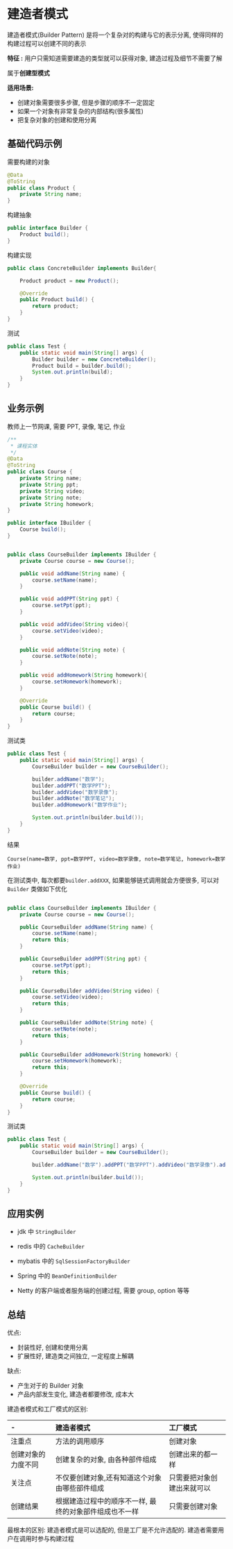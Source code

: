 # 建造者模式

建造者模式(Builder Pattern) 是将一个复杂对的构建与它的表示分离, 使得同样的构建过程可以创建不同的表示

**特征 :** 用户只需知道需要建造的类型就可以获得对象, 建造过程及细节不需要了解

属于**创建型模式**

**适用场景:**

-   创建对象需要很多步骤, 但是步骤的顺序不一定固定
-   如果一个对象有非常复杂的内部结构(很多属性)
-   把复杂对象的创建和使用分离

## 基础代码示例

需要构建的对象

```java
@Data
@ToString
public class Product {
    private String name;
}
```

构建抽象

```java
public interface Builder {
    Product build();
}
```

构建实现

```java
public class ConcreteBuilder implements Builder{

    Product product = new Product();

    @Override
    public Product build() {
        return product;
    }
}
```

测试

```java
public class Test {
    public static void main(String[] args) {
        Builder builder = new ConcreteBuilder();
        Product build = builder.build();
        System.out.println(build);
    }
}
```

## 业务示例

教师上一节网课, 需要 PPT, 录像, 笔记, 作业

```java
/**
 * 课程实体
 */
@Data
@ToString
public class Course {
    private String name;
    private String ppt;
    private String video;
    private String note;
    private String homework;
}
```

```java
public interface IBuilder {
    Course build();
}
```

```java

public class CourseBuilder implements IBuilder {
    private Course course = new Course();

    public void addName(String name) {
        course.setName(name);
    }

    public void addPPT(String ppt) {
        course.setPpt(ppt);
    }

    public void addVideo(String video){
        course.setVideo(video);
    }

    public void addNote(String note) {
        course.setNote(note);
    }

    public void addHomework(String homework){
        course.setHomework(homework);
    }

    @Override
    public Course build() {
        return course;
    }
}
```

测试类

```java
public class Test {
    public static void main(String[] args) {
        CourseBuilder builder = new CourseBuilder();

        builder.addName("数学");
        builder.addPPT("数学PPT");
        builder.addVideo("数学录像");
        builder.addNote("数学笔记");
        builder.addHomework("数学作业");

        System.out.println(builder.build());
    }
}
```

结果

```
Course(name=数学, ppt=数学PPT, video=数学录像, note=数学笔记, homework=数学作业)
```

在测试类中, 每次都要`builder.addXXX`, 如果能够链式调用就会方便很多, 可以对`Builder` 类做如下优化

```java

public class CourseBuilder implements IBuilder {
    private Course course = new Course();

    public CourseBuilder addName(String name) {
        course.setName(name);
        return this;
    }

    public CourseBuilder addPPT(String ppt) {
        course.setPpt(ppt);
        return this;
    }

    public CourseBuilder addVideo(String video) {
        course.setVideo(video);
        return this;
    }

    public CourseBuilder addNote(String note) {
        course.setNote(note);
        return this;
    }

    public CourseBuilder addHomework(String homework) {
        course.setHomework(homework);
        return this;
    }

    @Override
    public Course build() {
        return course;
    }
}
```

测试类

```java
public class Test {
    public static void main(String[] args) {
        CourseBuilder builder = new CourseBuilder();

        builder.addName("数学").addPPT("数学PPT").addVideo("数学录像").addNote("数学笔记").addHomework("数学作业");

        System.out.println(builder.build());
    }
}
```

## 应用实例

-   jdk 中 `StringBuilder`

-   redis 中的 `CacheBuilder`

-   mybatis 中的 `SqlSessionFactoryBuilder`

-   Spring 中的 `BeanDefinitionBuilder`

-   Netty 的客户端或者服务端的创建过程, 需要 group, option 等等

## 总结

优点:

-   封装性好, 创建和使用分离
-   扩展性好, 建造类之间独立, 一定程度上解耦

缺点:

-   产生对于的 Builder 对象
-   产品内部发生变化, 建造者都要修改, 成本大

建造者模式和工厂模式的区别:

| -                  | 建造者模式                                             | 工厂模式                   |
| :----------------- | :----------------------------------------------------- | :------------------------- |
| 注重点             | 方法的调用顺序                                         | 创建对象                   |
| 创建对象的力度不同 | 创建复杂的对象, 由各种部件组成                         | 创建出来的都一样           |
| 关注点             | 不仅要创建对象,还有知道这个对象由哪些部件组成          | 只需要把对象创建出来就可以 |
| 创建结果           | 根据建造过程中的顺序不一样, 最终的对象部件组成也不一样 | 只需要创建对象             |

最根本的区别: 建造者模式是可以选配的, 但是工厂是不允许选配的. 建造者需要用户在调用时参与构建过程
